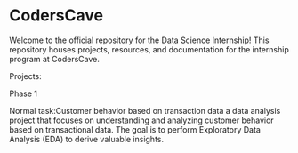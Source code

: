# CodersCave
Welcome to the official repository for the Data Science Internship! This repository houses projects, resources, and documentation for the internship program at CodersCave.

Projects:

Phase 1

Normal task:Customer behavior based on transaction data
a data analysis project that focuses on understanding and analyzing customer behavior based on transactional data. The goal is to perform Exploratory
Data Analysis (EDA) to derive valuable insights.
